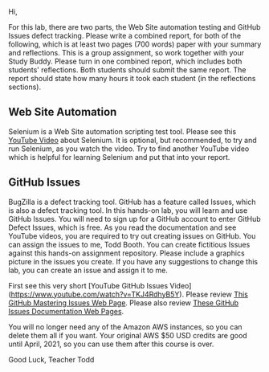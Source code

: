 Hi,

For this lab, there are two parts, the Web Site automation testing and GitHub Issues defect tracking.
Please write a combined report, for both of the following, which is at least two pages (700 words) paper with your summary and reflections.
This is a group assignment, so work together with your Study Buddy.
Please turn in one combined report, which includes both students' reflections.
Both students should submit the same report.
The report should state how many hours it took each student (in the reflections sections).

## Web Site Automation
Selenium is a Web Site automation scripting test tool.
Please see this [YouTube Video](https://www.youtube.com/watch?v=cobEbkTwbwY) about Selenium.  It is optional, but recommended, to try and run Selenium, as you watch the video.
Try to find another YouTube video which is helpful for learning Selenium and put that into your report.

## GitHub Issues
BugZilla is a defect tracking tool.
GitHub has a feature called Issues, which is also a defect tracking tool.
In this hands-on lab, you will learn and use GitHub Issues.
You will need to sign up for a GitHub account to enter GitHub Defect Issues, which is free.
As you read the documentation and see YouTube videos, you are required to try out creating issues on GitHub.
You can assign the issues to me, Todd Booth.
You can create fictitious Issues against this hands-on assignment repository.
Please include a graphics picture in the issues you create.
If you have any suggestions to change this lab, you can create an issue and assign it to me.

First see this very short [YouTube GitHub Issues Video] (https://www.youtube.com/watch?v=TKJ4RdhyB5Y).
Please review [This GitHub Mastering Issues Web Page](https://guides.github.com/features/issues/).
Please also review [These GitHub Issues Documentation Web Pages](https://help.github.com/en/github/managing-your-work-on-github/managing-your-work-with-issues).

You will no longer need any of the Amazon AWS instances, so you can delete them all if you want.
Your original AWS $50 USD credits are good until April, 2021, so you can use them after this course is over.

Good Luck, Teacher Todd

